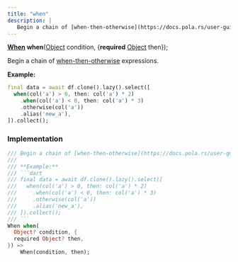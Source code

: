 ```yaml
---
title: "when"
description: |
   Begin a chain of [when-then-otherwise](https://docs.pola.rs/user-guide/expressions/functions/#conditionals) expressions.
---
```

<span class="dart-code"><strong>[When] when</strong>(<span class="nobr">[Object] condition</span>, {<span class="nobr"><strong>required</strong> [Object] then</span>});</span>

 Begin a chain of [when-then-otherwise](https://docs.pola.rs/user-guide/expressions/functions/#conditionals) expressions.

 **Example:**
 ```dart
 final data = await df.clone().lazy().select([
   when(col('a') > 0, then: col('a') * 2)
     .when(col('a') < 0, then: col('a') * 3)
     .otherwise(col('a'))
     .alias('new_a'),
 ]).collect();
 ```
### Implementation
```dart
/// Begin a chain of [when-then-otherwise](https://docs.pola.rs/user-guide/expressions/functions/#conditionals) expressions.
///
/// **Example:**
/// ```dart
/// final data = await df.clone().lazy().select([
///   when(col('a') > 0, then: col('a') * 2)
///     .when(col('a') < 0, then: col('a') * 3)
///     .otherwise(col('a'))
///     .alias('new_a'),
/// ]).collect();
/// ```
When when(
  Object? condition, {
  required Object? then,
}) =>
    When(condition, then);
```

[When]: /reference/classes/when/
[Object]: https://api.flutter.dev/flutter/dart-core/Object-class.html